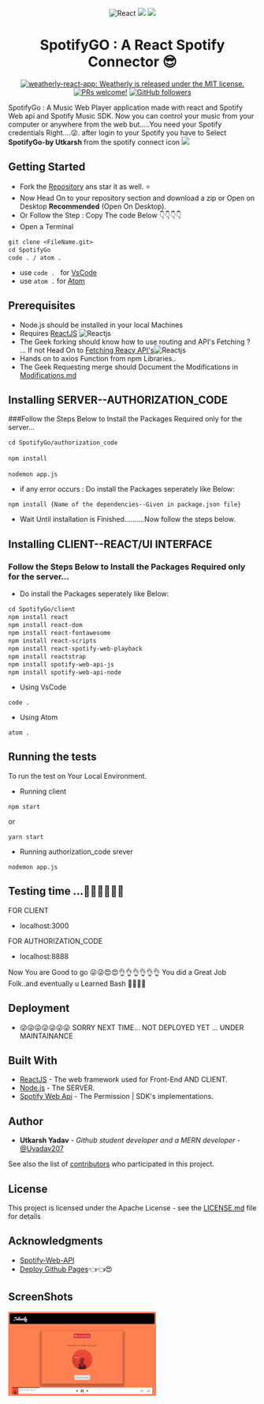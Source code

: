 <p align="center">
   <a>
    <img alt = "React" src="https://img.icons8.com/color/144/000000/react-native.png"/> <img src="https://img.icons8.com/plasticine/100/000000/plus-math.png" styles="margin-bottom:50px"/> <img src="https://img.icons8.com/color/144/000000/spotify--v1.png"/>
  </a>
</p>
<h1 align="center">
  SpotifyGO : A React Spotify Connector 😎
</h1>

<p align="center">
  <a href="https://github.com/Uyadav207/Covid-19/blob/gh-pages/LICENSE.md">
   <img src="https://img.shields.io/badge/license-MIT-blue.svg" alt="weatherly-react-app: Weatherly is released under the MIT license." />
   </a>
 <a href="https://github.com/Uyadav207/Covid-19/pulls"><img src="https://img.shields.io/badge/PRs-welcome-brightgreen.svg" alt="PRs welcome!" /></a>
  <a href="https://github.com/Uyadav207"><img alt="GitHub followers" src="https://img.shields.io/github/followers/Uyadav207?label=Follow&style=social">
    </a>
</p>


SpotifyGo : A Music Web Player application made with react and Spotify Web api and Spotify Music SDK. Now you can control your music from your computer or anywhere from the web but.....You need your Spotify credentials Right....😜. after login to your Spotify you have to Select **SpotifyGo-by Utkarsh** from the spotify connect icon <img src="https://github.com/Uyadav207/SpotifyGo/blob/master/spotconnector.png" width="20"> 

## Getting Started

* Fork the [Repository](https://github.com/Uyadav207/SpotifyGo) ans star it as well. ⭐
* Now Head On to your repository section and download a zip or Open on Desktop **Recommended** (Open On Desktop).
* Or Follow the Step : Copy The code Below 👇👇👇👇
 * Open a Terminal
```
git clone <FileName.git>
cd SpotifyGo
code . / atom .
```
* use `code . ` for [VsCode](https://code.visualstudio.com/)
* use `atom .` for [Atom](https://atom.io/)

## Prerequisites

* Node.js should be installed in your local Machines
* Requires [ReactJS](https://reactjs.org/) <img src="https://img.icons8.com/color/144/000000/react-native.png" alt="Reactjs" width="20px">
* The Geek forking should know how to use routing and API's Fetching ? ... If not Head On to [Fetching Reacy API's](https://www.youtube.com/watch?v=T3Px88x_PsA)<img src="https://img.icons8.com/color/144/000000/react-native.png" alt="Reactjs" width="30px">
* Hands on to axios Function from npm Libraries..
* The Geek Requesting merge should Document the Modifications in [Modifications.md](MODIFICATION.md)

## Installing SERVER--AUTHORIZATION_CODE

###Follow the Steps Below to Install the Packages Required only for the server...

```
cd SpotifyGo/authorization_code

npm install

nodemon app.js
```
* if any error occurs : Do install the Packages seperately like Below:

```
npm install {Name of the dependencies--Given in package.json file}

```
* Wait Until installation is Finished..........Now follow the steps below.

## Installing CLIENT--REACT/UI INTERFACE


### Follow the Steps Below to Install the Packages Required only for the server...

* Do install the Packages seperately like Below:
```
cd SpotifyGo/client
npm install react 
npm install react-dom 
npm install react-fontawesome 
npm install react-scripts 
npm install react-spotify-web-playback 
npm install reactstrap 
npm install spotify-web-api-js 
npm install spotify-web-api-node
```
* Using VsCode
```
code .
```

* Using Atom
```
atom .
```

## Running the tests

To run the test on Your Local Environment.
 * Running client
 ```
 npm start
 ```
 or
 ```
 yarn start
 ```
 * Running authorization_code srever
 ```
 nodemon app.js 
 ```
## Testing time  ...👨‍💻👨‍💻👨‍💻

FOR CLIENT

* localhost:3000

FOR AUTHORIZATION_CODE

* localhost:8888


Now You are Good to go 😜😜😍😍👌👌👌👌👌👌 You did a Great Job Folk..and eventually u Learned Bash 👨‍💻👨‍💻


## Deployment

* 😜😜😜😜😜😜😜 SORRY NEXT TIME... NOT DEPLOYED YET ... UNDER MAINTAINANCE

## Built With

* [ReactJS](https://reactjs.org/) - The web framework used for Front-End AND CLIENT.
* [Node.js](https://nodejs.org/) - The SERVER.
* [Spotify Web Api](https://developer.spotify.com/documentation/web-api/) - The Permission | SDK's implementations.

## Author

* **Utkarsh Yadav** - *Github student developer and a MERN developer* - [@Uyadav207](https://github.com/Uyadav207)

See also the list of [contributors](https://github.com/your/project/contributors) who participated in this project.

## License

This project is licensed under the Apache License - see the [LICENSE.md](LICENSE.md) file for details

## Acknowledgments

* [Spotify-Web-API](https://developer.spotify.com/documentation/web-api/)
* [Deploy Github Pages](https://www.youtube.com/watch?v=F8s4Ng-re0E)👈👈😍

## ScreenShots 

<img src="https://github.com/Uyadav207/relaxify/blob/master/ss-relaxify.png"  width="300"/>


